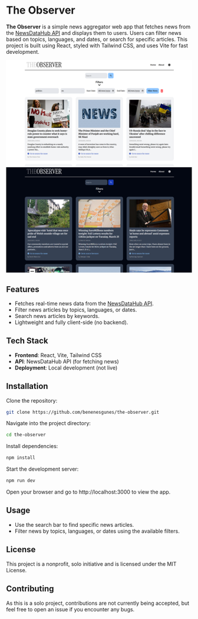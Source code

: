 # The Observer

**The Observer** is a simple news aggregator web app that fetches news from the [NewsDataHub API](https://newsdata.io/) and displays them to users. Users can filter news based on topics, languages, and dates, or search for specific articles. This project is built using React, styled with Tailwind CSS, and uses Vite for fast development.

![Home Page](./public/homepage-screenshot-light.png)
![Home Page](./public/homepage-screenshot-dark.png)

## Features
- Fetches real-time news data from the [NewsDataHub API](https://newsdata.io/).
- Filter news articles by topics, languages, or dates.
- Search news articles by keywords.
- Lightweight and fully client-side (no backend).

## Tech Stack
- **Frontend**: React, Vite, Tailwind CSS
- **API**: NewsDataHub API (for fetching news)
- **Deployment**: Local development (not live)

## Installation

Clone the repository:

```bash
git clone https://github.com/benenesgunes/the-observer.git
```
Navigate into the project directory:
```bash
cd the-observer
```
Install dependencies:
```bash
npm install
```
Start the development server:
```bash
npm run dev
```

Open your browser and go to http://localhost:3000 to view the app.

## Usage

- Use the search bar to find specific news articles.
- Filter news by topics, languages, or dates using the available filters.

## License

This project is a nonprofit, solo initiative and is licensed under the MIT License.

## Contributing

As this is a solo project, contributions are not currently being accepted, but feel free to open an issue if you encounter any bugs.
